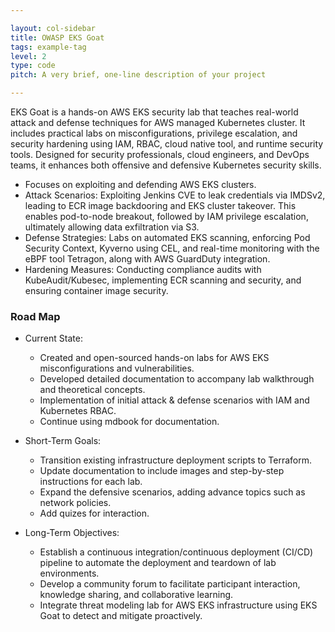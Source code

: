 ```yaml
---

layout: col-sidebar
title: OWASP EKS Goat
tags: example-tag
level: 2
type: code
pitch: A very brief, one-line description of your project

---
```


EKS Goat is a hands-on AWS EKS security lab that teaches real-world attack and defense techniques for AWS managed Kubernetes cluster. It includes practical labs on misconfigurations, privilege escalation, and security hardening using IAM, RBAC, cloud native tool, and runtime security tools. Designed for security professionals, cloud engineers, and DevOps teams, it enhances both offensive and defensive Kubernetes security skills.

* Focuses on exploiting and defending AWS EKS clusters.
* Attack Scenarios: Exploiting Jenkins CVE to leak credentials via IMDSv2, leading to ECR image backdooring and EKS cluster takeover. This enables pod-to-node breakout, followed by IAM privilege escalation, ultimately allowing data exfiltration via S3.
* Defense Strategies: Labs on automated EKS scanning, enforcing Pod Security Context, Kyverno using CEL, and real-time monitoring with the eBPF tool Tetragon, along with AWS GuardDuty integration.
* Hardening Measures: Conducting compliance audits with KubeAudit/Kubesec, implementing ECR scanning and security, and ensuring container image security.

### Road Map

* Current State:
    * Created and open-sourced hands-on labs for AWS EKS misconfigurations and vulnerabilities.
    * Developed detailed documentation to accompany lab walkthrough and theoretical concepts.
    * Implementation of initial attack &  defense scenarios with IAM and Kubernetes RBAC.
    * Continue using mdbook for documentation.

* Short-Term Goals:
    * Transition existing infrastructure deployment scripts to Terraform.
    * Update documentation to include images and step-by-step instructions for each lab.
    * Expand the defensive scenarios, adding advance topics such as network policies.
    * Add quizes for interaction.

* Long-Term Objectives:
    * Establish a continuous integration/continuous deployment (CI/CD) pipeline to automate the deployment and teardown of lab environments.
    * Develop a community forum to facilitate participant interaction, knowledge sharing, and collaborative learning.
    * Integrate threat modeling lab for AWS EKS infrastructure using EKS Goat to detect and mitigate proactively.
 
